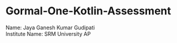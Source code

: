 # Gormal-One-Kotlin-Assessment
Name: Jaya Ganesh Kumar Gudipati
<br>
Institute Name: SRM University AP
